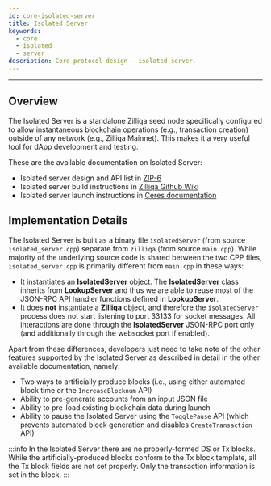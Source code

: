 ```yaml
---
id: core-isolated-server
title: Isolated Server
keywords:
  - core
  - isolated
  - server
description: Core protocol design - isolated server.
---
```


---

## Overview

The Isolated Server is a standalone Zilliqa seed node specifically configured to allow instantaneous blockchain operations (e.g., transaction creation) outside of any network (e.g., Zilliqa Mainnet). This makes it a very useful tool for dApp development and testing.

These are the available documentation on Isolated Server:

- Isolated server design and API list in [ZIP-6](https://github.com/Zilliqa/ZIP/blob/master/zips/zip-6.md)
- Isolated server build instructions in [Zilliqa Github Wiki](https://github.com/Zilliqa/Zilliqa/blob/master/ISOLATED_SERVER_setup.md)
- Isolated server launch instructions in [Ceres documentation](../dev-dapps/dev-tools-ceres#isolated-server)

## Implementation Details

The Isolated Server is built as a binary file `isolatedServer` (from source `isolated_server.cpp`) separate from `zilliqa` (from source `main.cpp`). While majority of the underlying source code is shared between the two CPP files, `isolated_server.cpp` is primarily different from `main.cpp` in these ways:

- It instantiates an **IsolatedServer** object. The **IsolatedServer** class inherits from **LookupServer** and thus we are able to reuse most of the JSON-RPC API handler functions defined in **LookupServer**.
- It does **not** instantiate a **Zilliqa** object, and therefore the `isolatedServer` process does not start listening to port 33133 for socket messages. All interactions are done through the **IsolatedServer** JSON-RPC port only (and additionally through the websocket port if enabled).

Apart from these differences, developers just need to take note of the other features supported by the Isolated Server as described in detail in the other available documentation, namely:

- Two ways to artificially produce blocks (i.e., using either automated block time or the `IncreaseBlocknum` API)
- Ability to pre-generate accounts from an input JSON file
- Ability to pre-load existing blockchain data during launch
- Ability to pause the Isolated Server using the `TogglePause` API (which prevents automated block generation and disables `CreateTransaction` API)

:::info
In the Isolated Server there are no properly-formed DS or Tx blocks. While the artificially-produced blocks conform to the Tx block template, all the Tx block fields are not set properly. Only the transaction information is set in the block.
:::
